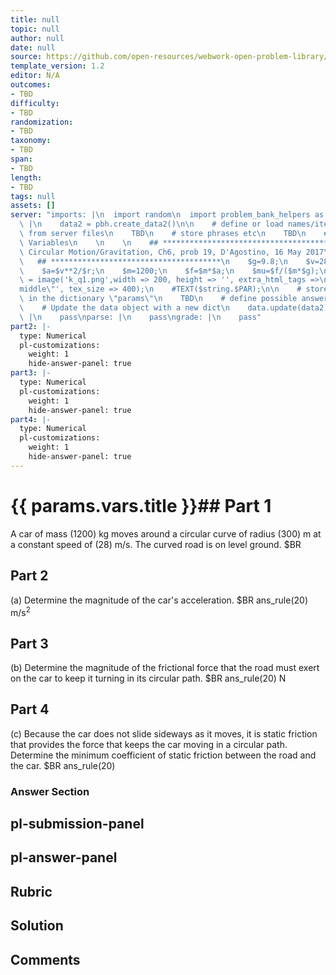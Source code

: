 ```yaml
---
title: null
topic: null
author: null
date: null
source: https://github.com/open-resources/webwork-open-problem-library/tree/master/Contrib/BrockPhysics/College_Physics_Urone/6.Uniform_Circular_Motion_and_Gravitation/ch6-19.pg
template_version: 1.2
editor: N/A
outcomes:
- TBD
difficulty:
- TBD
randomization:
- TBD
taxonomy:
- TBD
span:
- TBD
length:
- TBD
tags: null
assets: []
server: "imports: |\n  import random\n  import problem_bank_helpers as pbh\ngenerate:\
  \ |\n    data2 = pbh.create_data2()\n\n    # define or load names/items/objects\
  \ from server files\n    TBD\n    # store phrases etc\n    TBD\n    # Randomize\
  \ Variables\n    \n    \n    ## **************************************\n    ## Uniform\
  \ Circular Motion/Gravitation, Ch6, prob 19, D'Agostino, 16 May 2017\n    ##\n \
  \   ## **************************************\n    $g=9.8;\n    $v=28;\n    $r=300;\n\
  \    $a=$v**2/$r;\n    $m=1200;\n    $f=$m*$a;\n    $mu=$f/($m*$g);\n    #$string\
  \ = image('k_q1.png',width => 200, height => '', extra_html_tags =>\n    #'align=\"\
  middle\"', tex_size => 400);\n    #TEXT($string.$PAR);\n\n    # store the variables\
  \ in the dictionary \"params\"\n    TBD\n    # define possible answers\n    TBD\n\
  \    # Update the data object with a new dict\n    data.update(data2)\n    prepare:\
  \ |\n    pass\nparse: |\n    pass\ngrade: |\n    pass"
part2: |-
  type: Numerical
  pl-customizations:
    weight: 1
    hide-answer-panel: true
part3: |-
  type: Numerical
  pl-customizations:
    weight: 1
    hide-answer-panel: true
part4: |-
  type: Numerical
  pl-customizations:
    weight: 1
    hide-answer-panel: true
---
```


# {{ params.vars.title }}## Part 1 
A car of mass (1200) kg moves around a circular curve of radius (300) m at a constant speed of (28) m/s. The curved road is on level ground. $BR 
## Part 2 
(a) Determine the magnitude of the car's acceleration. $BR ans_rule(20)  m/s<sup>2</sup> 
## Part 3 
(b) Determine the magnitude of the frictional force that the road must exert on the car to keep it turning in its circular path.  $BR ans_rule(20)  N 
## Part 4 
(c) Because the car does not slide sideways as it moves, it is static friction that provides the force that keeps the car moving in a circular path. Determine the minimum coefficient of static friction between the road and the car.  $BR ans_rule(20) 


### Answer Section 


## pl-submission-panel 


## pl-answer-panel 


## Rubric 


## Solution 


## Comments 


